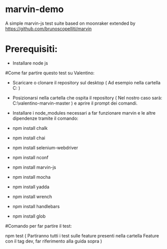 # marvin-demo

A simple marvin-js test suite based on moonraker extended by https://github.com/brunoscopelliti/marvin

# Prerequisiti:

- Installare node js

 #Come far partire questo test su Valentino:
 
 - Scaricare o clonare il repository sul desktop ( Ad esempio nella cartella C: ) 
 - Posizionarsi nella cartella che ospita il repository ( Nel nostro caso sarà: C:\valentino-marvin-master ) e aprire il prompt dei comandi.
 - Installare i node_modules necessari a far funzionare marvin e le altre dipendenze tramite il comando:
  
  - npm install chalk
  - npm install chai
  - npm install selenium-webdriver
  - npm install nconf
  - npm install marvin-js
  - npm install mocha
  - npm install yadda
  - npm install wrench
  - npm install handlebars
  - npm install glob

#Comando per far partire il test:

npm test ( Partiranno tutti i test sulle feature presenti nella cartella Feature con il tag dev, far riferimento alla guida sopra )
